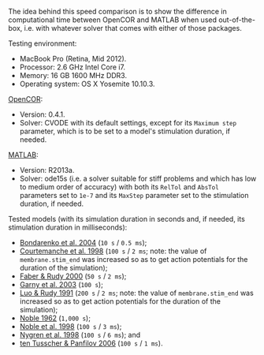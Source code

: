 The idea behind this speed comparison is to show the difference in computational time between OpenCOR and MATLAB when used out-of-the-box, i.e. with whatever solver that comes with either of those packages.

Testing environment:
 - MacBook Pro (Retina, Mid 2012).
 - Processor: 2.6 GHz Intel Core i7.
 - Memory: 16 GB 1600 MHz DDR3.
 - Operating system: OS X Yosemite 10.10.3.

[OpenCOR](http://www.opencor.ws/):
 - Version: 0.4.1.
 - Solver: CVODE with its default settings, except for its ```Maximum step``` parameter, which is to be set to a model's stimulation duration, if needed.

[MATLAB](http://www.mathworks.com/products/matlab/):
 - Version: R2013a.
 - Solver: ode15s (i.e. a solver suitable for stiff problems and which has low to medium order of accuracy) with both its ```RelTol``` and ```AbsTol``` parameters set to ```1e-7``` and its ```MaxStep``` parameter set to the stimulation duration, if needed.

Tested models (with its simulation duration in seconds and, if needed, its stimulation duration in milliseconds):
 - [Bondarenko et al. 2004](http://models.cellml.org/e/41) (```10 s``` / ```0.5 ms```);
 - [Courtemanche et al. 1998](http://models.cellml.org/exposure/0e03bbe01606be5811691f9d5de10b65) (```100 s``` / ```2 ms```; note: the value of ```membrane.stim_end``` was increased so as to get action potentials for the duration of the simulation);
 - [Faber & Rudy 2000](http://models.cellml.org/exposure/55643f2114a2a463ada007deb9fc3913) (```50 s``` / ```2 ms```);
 - [Garny et al. 2003](http://models.cellml.org/exposure/d71105df45dd7030b3c99b2b1e95b8c0) (```100 s```);
 - [Luo & Rudy 1991](http://models.cellml.org/exposure/2d2ce7737b42a4f72d6bf8b67f6eb5a2) (```200 s``` / ```2 ms```; note: the value of ```membrane.stim_end``` was increased so as to get action potentials for the duration of the simulation);
 - [Noble 1962](http://models.cellml.org/exposure/812eeafbc8ebe97bef435340c80cfcce) (```1,000 s```);
 - [Noble et al. 1998](http://models.cellml.org/exposure/a40c4434423c0436e2789a2d457b7ab2) (```100 s``` / ```3 ms```);
 - [Nygren et al. 1998](http://models.cellml.org/exposure/ad761ce160f3b4077bbae7a004c229e3) (```100 s``` / ```6 ms```); and
 - [ten Tusscher & Panfilov 2006](http://models.cellml.org/exposure/a7179d94365ff0c9c0e6eb7c6a787d3d) (```100 s``` / ```1 ms```).
